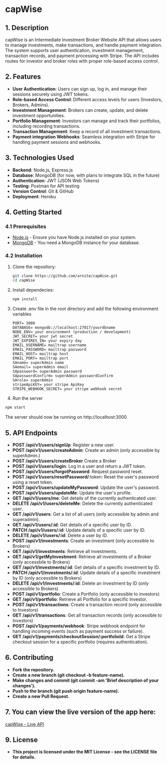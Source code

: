 # capWise

## 1. Description

capWise is an Intermediate Investment Broker Website API that allows users to manage investments, make transactions, and handle payment integration. The system supports user authentication, investment management, transaction records, and payment processing with Stripe. The API includes routes for investor and broker roles with proper role-based access control.

## 2. Features

- **User Authentication**: Users can sign up, log in, and manage their sessions securely using JWT tokens.
- **Role-based Access Control**: Different access levels for users (Investors, Brokers, Admins).
- **Investment Management**: Brokers can create, update, and delete investment opportunities.
- **Portfolio Management**: Investors can manage and track their portfolios, including recording transactions.
- **Transaction Management**: Keep a record of all investment transactions.
- **Payment integration Webhooks**: Seamless integration with Stripe for handling payment sessions and webhooks.

## 3. Technologies Used

- **Backend**: Node.js, Express.js
- **Database**: MongoDB (for now, with plans to integrate SQL in the future)
- **Authentication**: JWT (JSON Web Tokens)
- **Testing**: Postman for API testing
- **Version Control**: Git & GitHub
- **Deployment**: Heroku

## 4. Getting Started

### 4.1 Prerequisites

- [Node.js](https://nodejs.org/) - Ensure you have Node.js installed on your system.
- [MongoDB](https://www.mongodb.com/) - You need a MongoDB instance for your database.

### 4.2 Installation

1. Clone the repository:

   ```bash
   git clone https://github.com/arnite/capWise.git
   cd capWise
   ```

2. Install dependecies:

   ```bash
   npm install
   ```

3. Create .env file in the root directory and add the following environment variables

   ```env
   PORT= 3000
   DATABASE= mongodb://localhost:27017/yourdbname
   NODE_ENV= your environment (production / development)
   JWT_SECRET= your jwt secret
   JWT_EXPIRES_IN= your expiry day
   EMAIL_USERNAME= mailtrap username
   EMAIL_PASSWORD= mailtrap password
   EMAIL_HOST= mailtrap host
   EMAIL_PORT= mailtrap port
   SAname= superAdmin name
   SAemail= superAdmin email
   SApassword= superAdmin password
   SApasswordConfirm= superAdmin passwordConfirm
   SArole= superAdmin
   stripeApiKEY= your stripe ApiKey
   STRIPE_WEBHOOK_SECRET= your stripe webhook secret
   ```

4. Run the server

```bash
npm start
```

The server should now be running on
http://localhost:3000

## 5. API Endpoints

- **POST /api/v1/users/signUp**: Register a new user.
- **POST /api/v1/users/createAdmin**: Create an admin (only accessible by superAdmin.)
- **POST /api/v1/users/createBroker** Create a Broker
- **POST /api/v1/users/login**: Log in a user and return a JWT token.
- **POST /api/v1/users/forgotPassword**: Request password reset.
- **POST /api/v1/users/resetPassword/**:token: Reset the user's password using a reset token.
- **POST /api/v1/users/updateMyPassword**: Update the user's password.
- **POST /api/v1/users/updateMe**: Update the user's profile.
- **GET /api/v1/users/me**: Get details of the currently authenticated user.
- **DELETE /api/v1/users/deleteMe**: Delete the currently authenticated user.
- **GET /api/v1/users**: Get a list of all users (only accessible by admin and superadmin).
- **GET /api/v1/users/:id**: Get details of a specific user by ID.
- **PATCH /api/v1/users/:id**: Update details of a specific user by ID.
- **DELETE /api/v1/users/:id**: Delete a user by ID.
- **POST /api/v1/investments**: Create an investment (only accessible to Brokers)
- **GET /api/v1/investments**: Retrieve all investments.
- **GET /api/v1/getMyInvestment**: Retrieve all investments of a Broker (only accessbile to Brokers)
- **GET /api/v1/investments/:id**: Get details of a specific investment by ID.
- **PATCH /api/v1/investments/:id**: Update details of a specific investment by ID (only accessible to Brokers)
- **DELETE /api/v1/investments/:id**: Delete an investment by ID (only accessible to Brokers)
- **POST /api/v1/portfolio**: Create a Portfolio (only accessible to investors)
- **GET /api/v1/portfolio**: Retrieve all Portfolio for a specific Investor.
- **POST /api/v1/transactions**: Create a transaction record (only accessible to Investors)
- **GET /api/v1/transactions**: Get all transaction records (only accessible to Investors)
- **POST /api/v1/payments/webhook**: Stripe webhook endpoint for handling incoming events (such as payment success or failure).
- **GET /api/v1/payments/checkoutSession/:portfolioId**: Get a Stripe checkout session for a specific portfolio (requires authentication).

## 6. Contributing

- **Fork the repository.**
- **Create a new branch (git checkout -b feature-name).**
- **Make changes and commit (git commit -am 'Brief description of your changes').**
- **Push to the branch (git push origin feature-name).**
- **Create a new Pull Request.**

## 7. You can view the live version of the app here:

[capWise - Live API](https://capwise.onrender.com)

## 9. License

- **This project is licensed under the MIT License - see the LICENSE file for details.**
